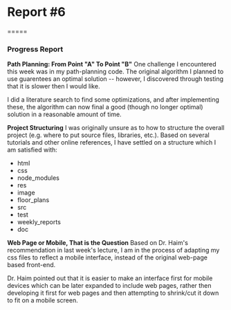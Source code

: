 # Report #6
=====

### **Progress Report**

**Path Planning: From Point "A" To Point "B"**
One challenge I encountered this week was in my path-planning code.  The
original algorithm I planned to use guarentees an optimal solution -- however,
I discovered through testing that it is slower then I would like.

I did a literature search to find some optimizations, and after implementing
these, the algorithm can now final a good (though no longer optimal) solution
in a reasonable amount of time.


**Project Structuring**
I was originally unsure as to how to structure the overall project (e.g.
where to put source files, libraries, etc.).  Based on several tutorials
and other online references, I have settled on a structure which I am
satisfied with:
- html
- css
- node_modules
- res
 - image
 - floor_plans
 - src
 - test
 - weekly_reports
 - doc


**Web Page or Mobile, That is the Question**
Based on Dr. Haim's recommendation in last week's lecture, I am in the process
of adapting my css files to reflect a mobile interface, instead of the
original web-page based front-end.

Dr. Haim pointed out that it is easier to make an interface first for mobile
devices which can be later expanded to include web pages, rather then
developing it first for web pages and then attempting to shrink/cut it down
to fit on a mobile screen.


